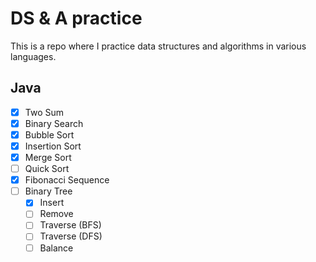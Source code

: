 # DS & A practice

This is a repo where I practice data structures and algorithms in various languages.

## Java
- [x] Two Sum
- [x] Binary Search
- [x] Bubble Sort
- [x] Insertion Sort
- [x] Merge Sort
- [ ] Quick Sort
- [x] Fibonacci Sequence
- [ ] Binary Tree
  - [x] Insert
  - [ ] Remove
  - [ ] Traverse (BFS)
  - [ ] Traverse (DFS)
  - [ ] Balance